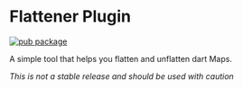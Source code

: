 # Flattener Plugin

[![pub package](https://img.shields.io/pub/v/location.svg)](https://pub.dev/packages/flattener)

A simple tool that helps you flatten and unflatten dart Maps.

*This is not a stable release and should be used with caution*
